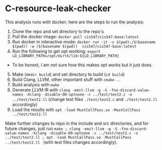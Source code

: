 # C-resource-leak-checker

This analysis runs with docker; here are the steps to run the analysis: 

1. Clone the repo and set directory to the repo's 
2. Pull the docker image: ```docker pull cis547/cis547-base:latest```
3. Run docker in interactive mode: ```docker run -it -v $(pwd):/$(basename $(pwd)) -w /$(basename $(pwd))  cis547/cis547-base:latest```
4. Run the following to get opt working: ```export LD_LIBRARY_PATH=/opt/mirtk/lib:${LD_LIBRARY_PATH}```
- To be honest, I am not sure how this makes opt works but it just does. 
5. Make (```mkdir build```) and set directory to build (```cd build```)
6. Build Clang, LLVM, other important stuff with ```cmake ..```
7. Build analysis with ```make```
8. Generate LLVM IR with ```clang -emit-llvm -g -S -fno-discard-value-names -Xclang -disable-O0-optnone -c ../test/test2.c -o ../test/test2.ll```  (change test files ```./test/test2.c``` and ```./test/test2.ll``` accordingly)
9. Load the results with ```opt -load MustCallPass.so -MustCallPass ../test/test2.ll ```

Make further changes to repo in the include and src directories, and for future changes, just run ```make ; clang -emit-llvm -g -S -fno-discard-value-names -Xclang -disable-O0-optnone -c ../test/test2.c -o ../test/test2.ll ; opt -load MustCallPass.so -MustCallPass ../test/test2.ll ``` (with test files changes accordingly).